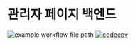 # 관리자 페이지 백엔드
![example workflow file path](https://github.com/DSM-PEAR/admin_backend/workflows/.github/workflows/django.yml/badge.svg) [![codecov](https://codecov.io/gh/DSM-PEAR/admin_backend/branch/main/graph/badge.svg?token=65QBV3TMEH)](https://codecov.io/gh/DSM-PEAR/admin_backend) 

